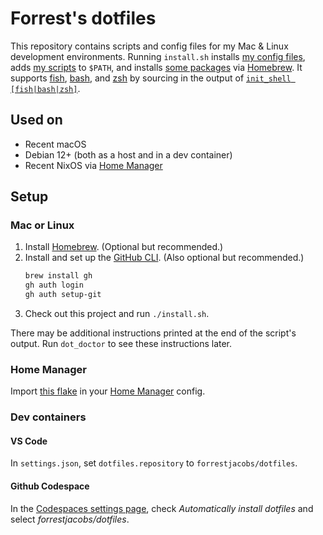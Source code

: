 # Forrest's dotfiles

This repository contains scripts and config files for my Mac & Linux development environments. Running `install.sh` installs [my config files](./config), adds [my scripts](./bin) to `$PATH`, and installs [some packages](./config/homebrew/Brewfile) via [Homebrew](https://brew.sh/). It supports [fish](https://fishshell.com/), [bash](https://www.gnu.org/software/bash/), and [zsh](https://www.zsh.org/) by sourcing in the output of [`init_shell [fish|bash|zsh]`](./bin/init_shell).

## Used on

- Recent macOS
- Debian 12+ (both as a host and in a dev container)
- Recent NixOS via [Home Manager](https://nix-community.github.io/home-manager/)

## Setup

### Mac or Linux

1. Install [Homebrew](https://brew.sh/). (Optional but recommended.)
2. Install and set up the [GitHub CLI](https://cli.github.com/). (Also optional but recommended.)
   ```bash
   brew install gh
   gh auth login
   gh auth setup-git
   ```
3. Check out this project and run `./install.sh`.

There may be additional instructions printed at the end of the script's output. Run `dot_doctor` to see these instructions later.

### Home Manager

Import [this flake](./flake.nix) in your [Home Manager](https://nix-community.github.io/home-manager/) config.

### Dev containers

#### VS Code

In `settings.json`, set `dotfiles.repository` to `forrestjacobs/dotfiles`.

#### Github Codespace

In the [Codespaces settings page](https://github.com/settings/codespaces), check *Automatically install dotfiles* and select *forrestjacobs/dotfiles*.
